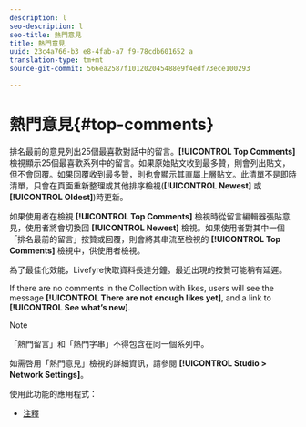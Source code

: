 ```yaml
---
description: l
seo-description: l
seo-title: 熱門意見
title: 熱門意見
uuid: 23c4a766-b3 e8-4fab-a7 f9-78cdb601652 a
translation-type: tm+mt
source-git-commit: 566ea2587f101202045488e9f4edf73ece100293

---
```



# 熱門意見{#top-comments}

排名最前的意見列出25個最喜歡對話中的留言。**[!UICONTROL Top Comments]** 檢視顯示25個最喜歡系列中的留言。如果原始貼文收到最多贊，則會列出貼文，但不會回覆。如果回覆收到最多贊，則也會顯示其直屬上層貼文。此清單不是即時清單，只會在頁面重新整理或其他排序檢視(**[!UICONTROL Newest]** 或 **[!UICONTROL Oldest]**)時更新。

如果使用者在檢視 **[!UICONTROL Top Comments]** 檢視時從留言編輯器張貼意見，使用者將會切換回 **[!UICONTROL Newest]** 檢視。如果使用者對其中一個「排名最前的留言」按贊或回覆，則會將其串流至檢視的 **[!UICONTROL Top Comments]** 檢視中，供使用者檢視。

為了最佳化效能，Livefyre快取資料長達分鐘。最近出現的按贊可能稍有延遲。

If there are no comments in the Collection with likes, users will see the message **[!UICONTROL There are not enough likes yet]**, and a link to **[!UICONTROL See what’s new]**.

>[!NOTE]
>
>「熱門留言」和「熱門字串」不得包含在同一個系列中。

如需啓用「熱門意見」檢視的詳細資訊，請參閱 **[!UICONTROL Studio > Network Settings]**。

使用此功能的應用程式：

* [注釋](/help/using/c-about-apps/c-comments/c-comments.md)

